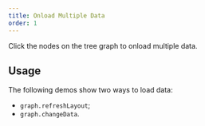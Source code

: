 ```yaml
---
title: Onload Multiple Data
order: 1
---
```


Click the nodes on the tree graph to onload multiple data.

## Usage

The following demos show two ways to load data:

- `graph.refreshLayout`;
- `graph.changeData`.

